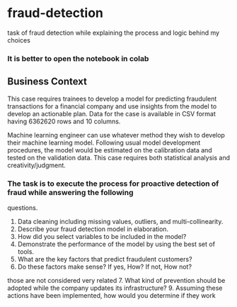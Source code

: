 # fraud-detection
task of fraud detection while explaining the process and logic behind my choices

### It is better to open the notebook in colab


## Business Context
This case requires trainees to develop a model for predicting fraudulent transactions for a 
financial company and use insights from the model to develop an actionable plan. Data for the 
case is available in CSV format having 6362620 rows and 10 columns.

Machine learning engineer can use whatever method they wish to develop their machine learning model. 
Following usual model development procedures, the model would be estimated on the 
calibration data and tested on the validation data. This case requires both statistical analysis and 
creativity/judgment.



### The task is to execute the process for proactive detection of fraud while answering the following 
questions.
1. Data cleaning including missing values, outliers, and multi-collinearity. 
2. Describe your fraud detection model in elaboration. 
3. How did you select variables to be included in the model?
4. Demonstrate the performance of the model by using the best set of tools. 
5. What are the key factors that predict fraudulent customers? 
6. Do these factors make sense? If yes, How? If not, How not? 

those are not considered very related
7. What kind of prevention should be adopted while the company updates its infrastructure?
9. Assuming these actions have been implemented, how would you determine if they work
